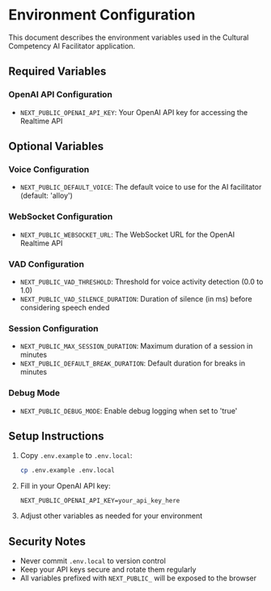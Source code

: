 # Environment Configuration

This document describes the environment variables used in the Cultural Competency AI Facilitator application.

## Required Variables

### OpenAI API Configuration
- `NEXT_PUBLIC_OPENAI_API_KEY`: Your OpenAI API key for accessing the Realtime API

## Optional Variables

### Voice Configuration
- `NEXT_PUBLIC_DEFAULT_VOICE`: The default voice to use for the AI facilitator (default: 'alloy')

### WebSocket Configuration
- `NEXT_PUBLIC_WEBSOCKET_URL`: The WebSocket URL for the OpenAI Realtime API

### VAD Configuration
- `NEXT_PUBLIC_VAD_THRESHOLD`: Threshold for voice activity detection (0.0 to 1.0)
- `NEXT_PUBLIC_VAD_SILENCE_DURATION`: Duration of silence (in ms) before considering speech ended

### Session Configuration
- `NEXT_PUBLIC_MAX_SESSION_DURATION`: Maximum duration of a session in minutes
- `NEXT_PUBLIC_DEFAULT_BREAK_DURATION`: Default duration for breaks in minutes

### Debug Mode
- `NEXT_PUBLIC_DEBUG_MODE`: Enable debug logging when set to 'true'

## Setup Instructions

1. Copy `.env.example` to `.env.local`:
   ```bash
   cp .env.example .env.local
   ```

2. Fill in your OpenAI API key:
   ```
   NEXT_PUBLIC_OPENAI_API_KEY=your_api_key_here
   ```

3. Adjust other variables as needed for your environment

## Security Notes

- Never commit `.env.local` to version control
- Keep your API keys secure and rotate them regularly
- All variables prefixed with `NEXT_PUBLIC_` will be exposed to the browser
